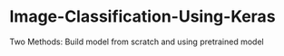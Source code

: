 # Image-Classification-Using-Keras
Two Methods: Build model from scratch and using pretrained model
